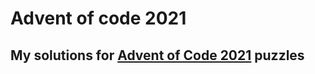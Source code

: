 # Advent of code 2021

## My solutions for [Advent of Code 2021](https://adventofcode.com/2021) puzzles
